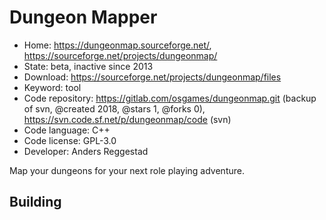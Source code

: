 # Dungeon Mapper

- Home: https://dungeonmap.sourceforge.net/, https://sourceforge.net/projects/dungeonmap/
- State: beta, inactive since 2013
- Download: https://sourceforge.net/projects/dungeonmap/files
- Keyword: tool
- Code repository: https://gitlab.com/osgames/dungeonmap.git (backup of svn, @created 2018, @stars 1, @forks 0), https://svn.code.sf.net/p/dungeonmap/code (svn)
- Code language: C++
- Code license: GPL-3.0
- Developer: Anders Reggestad

Map your dungeons for your next role playing adventure.

## Building

